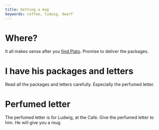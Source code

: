 ```yaml
---
title: Getting a mug
keywords: coffee, ludwig, dwarf
---
```


# Where?
It all makes sense after you [find Plato](018-plato.md). Promise to deliver the packages.

# I have his packages and letters
Read all the packages and letters carefully. Especially the perfumed letter.

# Perfumed letter
The perfumed letter is for Ludwig, at the Cafe. Give the perfumed letter to him. He will give you a mug.

